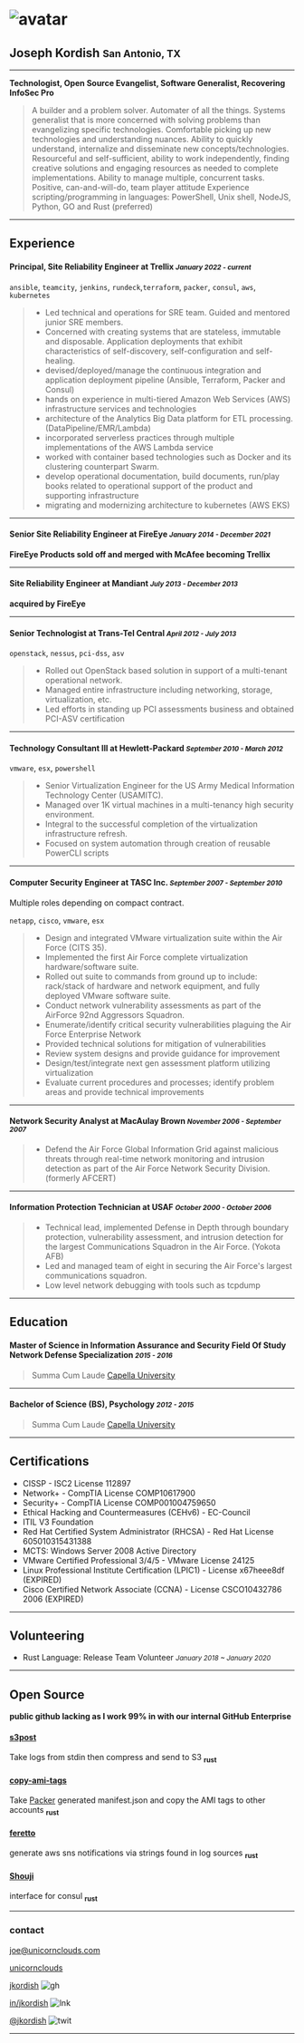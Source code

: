 
# ![avatar][]

## Joseph Kordish <small>San Antonio, TX</small>

---
**Technologist, Open Source Evangelist, Software Generalist, Recovering InfoSec Pro**

> A builder and a problem solver. Automater of all the things. Systems generalist that is more concerned with solving problems than evangelizing specific technologies. Comfortable picking up new technologies and understanding nuances. Ability to quickly understand, internalize and disseminate new concepts/technologies. Resourceful and self-sufficient, ability to work independently, finding creative solutions and engaging resources as needed to complete implementations. Ability to manage multiple, concurrent tasks. Positive, can-and-will-do, team player attitude Experience scripting/programming in languages: PowerShell, Unix shell, NodeJS, Python, GO and Rust (preferred)

---

## Experience

#### Principal, Site Reliability Engineer at Trellix <small>*January 2022  - current*</small>

`ansible`, `teamcity`, `jenkins`, `rundeck`,`terraform`, `packer`, `consul`, `aws`, `kubernetes`
>
> * Led technical and operations for SRE team. Guided and mentored junior SRE members.
> * Concerned with creating systems that are stateless, immutable and disposable. Application deployments that exhibit characteristics of self-discovery, self-configuration and self-healing.
> * devised/deployed/manage the continuous integration and application deployment pipeline (Ansible, Terraform, Packer and Consul)
> * hands on experience in multi-tiered Amazon Web Services (AWS) infrastructure services and technologies
> * architecture of the Analytics Big Data platform for ETL processing. (DataPipeline/EMR/Lambda)
> * incorporated serverless practices through multiple implementations of the AWS Lambda service
> * worked with container based technologies such as Docker and its clustering counterpart Swarm.
> * develop operational documentation, build documents, run/play books related to operational support of the product and supporting infrastructure
> * migrating and modernizing architecture to kubernetes (AWS EKS)

---

#### Senior Site Reliability Engineer at FireEye <small>*January 2014 - December 2021*</small>

**FireEye Products sold off and merged with McAfee becoming Trellix**

---

#### Site Reliability Engineer at Mandiant <small>*July 2013 - December 2013*</small>

**acquired by FireEye**

---

#### Senior Technologist at Trans-Tel Central <small>*April 2012 - July 2013*</small>

`openstack`, `nessus`, `pci-dss`, `asv`
>
> * Rolled out OpenStack based solution in support of a multi-tenant operational network.
> * Managed entire infrastructure including networking, storage, virtualization, etc.
> * Led efforts in standing up PCI assessments business and obtained PCI-ASV certification

---

#### Technology Consultant III at Hewlett-Packard <small>*September 2010 - March 2012*</small>

`vmware`, `esx`, `powershell`
>
> * Senior Virtualization Engineer for the US Army Medical Information Technology Center (USAMITC).
> * Managed over 1K virtual machines in a multi-tenancy high security environment.
> * Integral to the successful completion of the virtualization infrastructure refresh.
> * Focused on system automation through creation of reusable PowerCLI scripts

---

#### Computer Security Engineer at TASC Inc. <small>*September 2007 - September 2010*</small>

Multiple roles depending on compact contract.

`netapp`, `cisco`, `vmware`, `esx`
>
> * Design and integrated VMware virtualization suite within the Air Force (CITS 35).
> * Implemented the first Air Force complete virtualization hardware/software suite.
> * Rolled out suite to commands from ground up to include: rack/stack of hardware and network equipment, and fully deployed VMware software suite.
> * Conduct network vulnerability assessments as part of the AirForce 92nd Aggressors Squadron.
> * Enumerate/identify critical security vulnerabilities plaguing the Air Force Enterprise Network
> * Provided technical solutions for mitigation of vulnerabilities
> * Review system designs and provide guidance for improvement
> * Design/test/integrate next gen assessment platform utilizing virtualization
> * Evaluate current procedures and processes; identify problem areas and provide technical improvements
>
---

#### Network Security Analyst at MacAulay Brown <small>*November 2006 - September 2007*</small>
>
> * Defend the Air Force Global Information Grid against malicious threats through real-time network monitoring and intrusion detection as part of the Air Force Network Security Division. (formerly AFCERT)

---

#### Information Protection Technician at USAF <small>*October 2000 - October 2006*</small>
>
> * Technical lead, implemented Defense in Depth through boundary protection, vulnerability assessment, and intrusion detection for the largest Communications Squadron in the Air Force. (Yokota AFB)
> * Led and managed team of eight in securing the Air Force's largest communications squadron.
> * Low level network debugging with tools such as tcpdump

---

## Education

#### Master of Science in Information Assurance and Security Field Of Study Network Defense Specialization <small>*2015 - 2016*</small>
>
> Summa Cum Laude
> [Capella University](http://capella.edu/)

---

#### Bachelor of Science (BS), Psychology <small>*2012 - 2015*</small>
>
> Summa Cum Laude
> [Capella University](http://capella.edu/)

---

## Certifications

* CISSP - ISC2 License 112897
* Network+ - CompTIA License COMP10617900
* Security+ - CompTIA License COMP001004759650
* Ethical Hacking and Countermeasures (CEHv6) - EC-Council
* ITIL V3 Foundation
* Red Hat Certified System Administrator (RHCSA) - Red Hat License 605010315431388
* MCTS: Windows Server 2008 Active Directory
* VMware Certified Professional 3/4/5 - VMware License 24125
* Linux Professional Institute Certification (LPIC1) - License x67heee8df (EXPIRED)
* Cisco Certified Network Associate (CCNA) - License CSCO10432786 2006 (EXPIRED)

---

## Volunteering

* Rust Language: Release Team Volunteer  <small>*January 2018 ~ January 2020*</small>

___

## Open Source

**public github lacking as I work 99% in with our internal GitHub Enterprise**

#### [s3post](https://github.com/jkordish/s3post.rs)

Take logs from stdin then compress and send to S3 <sub>**rust**</sub>

#### [copy-ami-tags](https://github.com/jkordish/copy-ami-tags.rs)

Take [Packer](https://www.packer.io) generated manifest.json and copy the AMI tags to other accounts <sub>**rust**</sub>

#### [feretto](https://github.com/jkordish/feretto.rs)

generate aws sns notifications via strings found in log sources <sub>**rust**</sub>

#### [Shouji](https://github.com/jkordish/shouji)

interface for consul <sub>**rust**</sub>

---

### contact

[joe@unicornclouds.com](mailto:joe@unicornclouds.com)

[unicornclouds][homepage]

[jkordish][github] ![gh][]

[in/jkordish][linkedin] ![lnk][]

[@jkordish][twitter] ![twit][]

---
[avatar]: https://avatars.githubusercontent.com/u/30608?s=400&u=9981702b118cd607737f561e666b64b6ed9475c8&v=4
[homepage]: http://unicornclouds.com
[twitter]: https://twitter.com/jkordish
[twit]: http://cdn-careers.sstatic.net/careers/Img/icon-twitter.png?v=b1bd58ad2034
[github]: https://github.com/jkordish
[gh]: https://cdn4.iconfinder.com/data/icons/iconsimple-logotypes/512/github-20.png
[linkedin]: https://linkedin.com/in/jkordish
[lnk]: https://cdn4.iconfinder.com/data/icons/social-media-icons-the-circle-set/48/linkedin_circle-20.png
